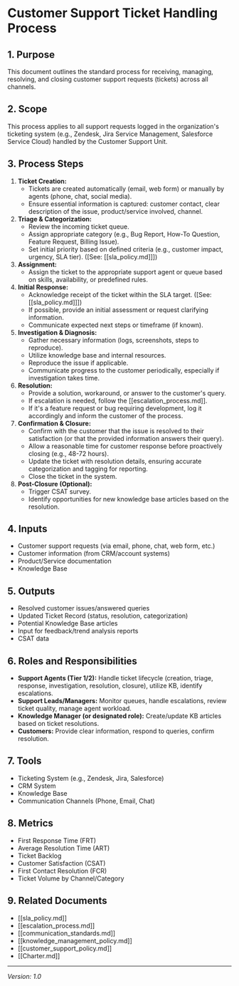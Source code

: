 # Customer Support Ticket Handling Process

## 1. Purpose
This document outlines the standard process for receiving, managing, resolving, and closing customer support requests (tickets) across all channels.

## 2. Scope
This process applies to all support requests logged in the organization's ticketing system (e.g., Zendesk, Jira Service Management, Salesforce Service Cloud) handled by the Customer Support Unit.

## 3. Process Steps
1.  **Ticket Creation:**
    *   Tickets are created automatically (email, web form) or manually by agents (phone, chat, social media).
    *   Ensure essential information is captured: customer contact, clear description of the issue, product/service involved, channel.
2.  **Triage & Categorization:**
    *   Review the incoming ticket queue.
    *   Assign appropriate category (e.g., Bug Report, How-To Question, Feature Request, Billing Issue).
    *   Set initial priority based on defined criteria (e.g., customer impact, urgency, SLA tier). ([See: [[sla_policy.md]]])
3.  **Assignment:**
    *   Assign the ticket to the appropriate support agent or queue based on skills, availability, or predefined rules.
4.  **Initial Response:**
    *   Acknowledge receipt of the ticket within the SLA target. ([See: [[sla_policy.md]]])
    *   If possible, provide an initial assessment or request clarifying information.
    *   Communicate expected next steps or timeframe (if known).
5.  **Investigation & Diagnosis:**
    *   Gather necessary information (logs, screenshots, steps to reproduce).
    *   Utilize knowledge base and internal resources.
    *   Reproduce the issue if applicable.
    *   Communicate progress to the customer periodically, especially if investigation takes time.
6.  **Resolution:**
    *   Provide a solution, workaround, or answer to the customer's query.
    *   If escalation is needed, follow the [[escalation_process.md]].
    *   If it's a feature request or bug requiring development, log it accordingly and inform the customer of the process.
7.  **Confirmation & Closure:**
    *   Confirm with the customer that the issue is resolved to their satisfaction (or that the provided information answers their query).
    *   Allow a reasonable time for customer response before proactively closing (e.g., 48-72 hours).
    *   Update the ticket with resolution details, ensuring accurate categorization and tagging for reporting.
    *   Close the ticket in the system.
8.  **Post-Closure (Optional):**
    *   Trigger CSAT survey.
    *   Identify opportunities for new knowledge base articles based on the resolution.

## 4. Inputs
- Customer support requests (via email, phone, chat, web form, etc.)
- Customer information (from CRM/account systems)
- Product/Service documentation
- Knowledge Base

## 5. Outputs
- Resolved customer issues/answered queries
- Updated Ticket Record (status, resolution, categorization)
- Potential Knowledge Base articles
- Input for feedback/trend analysis reports
- CSAT data

## 6. Roles and Responsibilities
- **Support Agents (Tier 1/2):** Handle ticket lifecycle (creation, triage, response, investigation, resolution, closure), utilize KB, identify escalations.
- **Support Leads/Managers:** Monitor queues, handle escalations, review ticket quality, manage agent workload.
- **Knowledge Manager (or designated role):** Create/update KB articles based on ticket resolutions.
- **Customers:** Provide clear information, respond to queries, confirm resolution.

## 7. Tools
- Ticketing System (e.g., Zendesk, Jira, Salesforce)
- CRM System
- Knowledge Base
- Communication Channels (Phone, Email, Chat)

## 8. Metrics
- First Response Time (FRT)
- Average Resolution Time (ART)
- Ticket Backlog
- Customer Satisfaction (CSAT)
- First Contact Resolution (FCR)
- Ticket Volume by Channel/Category

## 9. Related Documents
- [[sla_policy.md]]
- [[escalation_process.md]]
- [[communication_standards.md]]
- [[knowledge_management_policy.md]]
- [[customer_support_policy.md]]
- [[Charter.md]]

---
*Version: 1.0* 